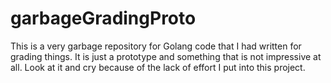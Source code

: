 # garbageGradingProto
This is a very garbage repository for Golang code that I had written for grading things. It is just a prototype and something that is not impressive at all. Look at it and cry because of the lack of effort I put into this project.
